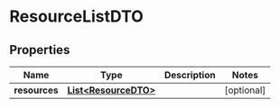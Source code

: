 
# ResourceListDTO

## Properties
Name | Type | Description | Notes
------------ | ------------- | ------------- | -------------
**resources** | [**List&lt;ResourceDTO&gt;**](ResourceDTO.md) |  |  [optional]



